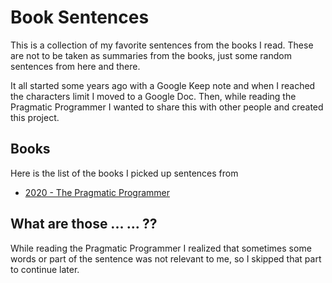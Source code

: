 # Book Sentences

This is a collection of my favorite sentences from the books I read. These are not to be taken as summaries from the books, just some random sentences from here and there. 

It all started some years ago with a Google Keep note and when I reached the characters limit I moved to a Google Doc. Then, while reading the Pragmatic Programmer I wanted to share this with other people and created this project.

## Books

Here is the list of the books I picked up sentences from

- [2020 - The Pragmatic Programmer](./the-pragmatic-programmer)

## What are those ... ... ??

While reading the Pragmatic Programmer I realized that sometimes some words or part of the sentence was not relevant to me, so I skipped that part to continue later.

 
